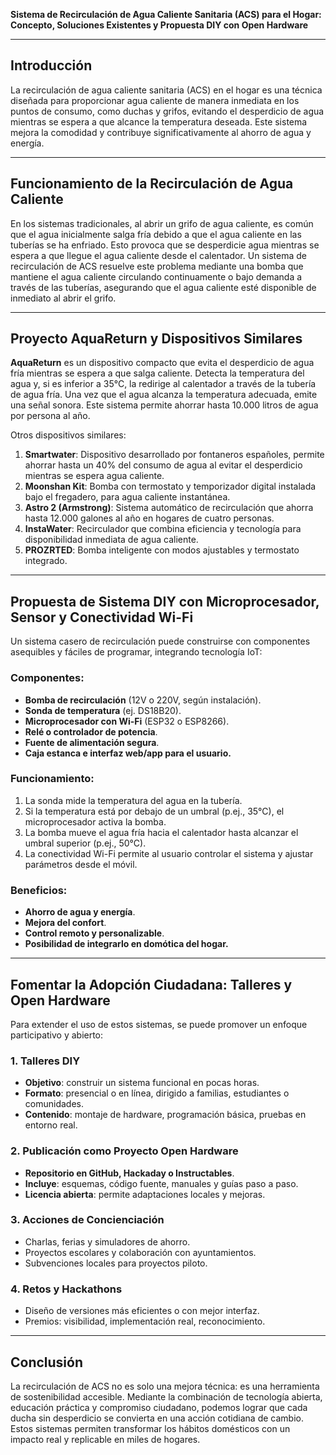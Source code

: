 **Sistema de Recirculación de Agua Caliente Sanitaria (ACS) para el Hogar: Concepto, Soluciones Existentes y Propuesta DIY con Open Hardware**

---

## **Introducción**

La recirculación de agua caliente sanitaria (ACS) en el hogar es una técnica diseñada para proporcionar agua caliente de manera inmediata en los puntos de consumo, como duchas y grifos, evitando el desperdicio de agua mientras se espera a que alcance la temperatura deseada. Este sistema mejora la comodidad y contribuye significativamente al ahorro de agua y energía.

---

## **Funcionamiento de la Recirculación de Agua Caliente**

En los sistemas tradicionales, al abrir un grifo de agua caliente, es común que el agua inicialmente salga fría debido a que el agua caliente en las tuberías se ha enfriado. Esto provoca que se desperdicie agua mientras se espera a que llegue el agua caliente desde el calentador. Un sistema de recirculación de ACS resuelve este problema mediante una bomba que mantiene el agua caliente circulando continuamente o bajo demanda a través de las tuberías, asegurando que el agua caliente esté disponible de inmediato al abrir el grifo.

---

## **Proyecto AquaReturn y Dispositivos Similares**

**AquaReturn** es un dispositivo compacto que evita el desperdicio de agua fría mientras se espera a que salga caliente. Detecta la temperatura del agua y, si es inferior a 35°C, la redirige al calentador a través de la tubería de agua fría. Una vez que el agua alcanza la temperatura adecuada, emite una señal sonora. Este sistema permite ahorrar hasta 10.000 litros de agua por persona al año.

Otros dispositivos similares:

1. **Smartwater**: Dispositivo desarrollado por fontaneros españoles, permite ahorrar hasta un 40% del consumo de agua al evitar el desperdicio mientras se espera agua caliente.  
2. **Moonshan Kit**: Bomba con termostato y temporizador digital instalada bajo el fregadero, para agua caliente instantánea.  
3. **Astro 2 (Armstrong)**: Sistema automático de recirculación que ahorra hasta 12.000 galones al año en hogares de cuatro personas.  
4. **InstaWater**: Recirculador que combina eficiencia y tecnología para disponibilidad inmediata de agua caliente.  
5. **PROZRTED**: Bomba inteligente con modos ajustables y termostato integrado.

---

## **Propuesta de Sistema DIY con Microprocesador, Sensor y Conectividad Wi-Fi**

Un sistema casero de recirculación puede construirse con componentes asequibles y fáciles de programar, integrando tecnología IoT:

### **Componentes:**

* **Bomba de recirculación** (12V o 220V, según instalación).  
* **Sonda de temperatura** (ej. DS18B20).  
* **Microprocesador con Wi-Fi** (ESP32 o ESP8266).  
* **Relé o controlador de potencia**.  
* **Fuente de alimentación segura**.  
* **Caja estanca e interfaz web/app para el usuario.**

### **Funcionamiento:**

1. La sonda mide la temperatura del agua en la tubería.  
2. Si la temperatura está por debajo de un umbral (p.ej., 35°C), el microprocesador activa la bomba.  
3. La bomba mueve el agua fría hacia el calentador hasta alcanzar el umbral superior (p.ej., 50°C).  
4. La conectividad Wi-Fi permite al usuario controlar el sistema y ajustar parámetros desde el móvil.

### **Beneficios:**

* **Ahorro de agua y energía**.  
* **Mejora del confort**.  
* **Control remoto y personalizable**.  
* **Posibilidad de integrarlo en domótica del hogar.**

---

## **Fomentar la Adopción Ciudadana: Talleres y Open Hardware**

Para extender el uso de estos sistemas, se puede promover un enfoque participativo y abierto:

### **1\. Talleres DIY**

* **Objetivo**: construir un sistema funcional en pocas horas.  
* **Formato**: presencial o en línea, dirigido a familias, estudiantes o comunidades.  
* **Contenido**: montaje de hardware, programación básica, pruebas en entorno real.

### **2\. Publicación como Proyecto Open Hardware**

* **Repositorio en GitHub, Hackaday o Instructables**.  
* **Incluye**: esquemas, código fuente, manuales y guías paso a paso.  
* **Licencia abierta**: permite adaptaciones locales y mejoras.

### **3\. Acciones de Concienciación**

* Charlas, ferias y simuladores de ahorro.  
* Proyectos escolares y colaboración con ayuntamientos.  
* Subvenciones locales para proyectos piloto.

### **4\. Retos y Hackathons**

* Diseño de versiones más eficientes o con mejor interfaz.  
* Premios: visibilidad, implementación real, reconocimiento.

---

## **Conclusión**

La recirculación de ACS no es solo una mejora técnica: es una herramienta de sostenibilidad accesible. Mediante la combinación de tecnología abierta, educación práctica y compromiso ciudadano, podemos lograr que cada ducha sin desperdicio se convierta en una acción cotidiana de cambio. Estos sistemas permiten transformar los hábitos domésticos con un impacto real y replicable en miles de hogares.


